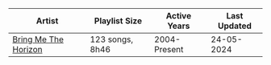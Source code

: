 | Artist                                                  | Playlist Size   | Active Years | Last Updated |
|---------------------------------------------------------|-----------------|--------------|--------------|
| [Bring Me The Horizon](../Bring-Me-The-Horizon)         | 123 songs, 8h46 | 2004-Present | 24-05-2024   |